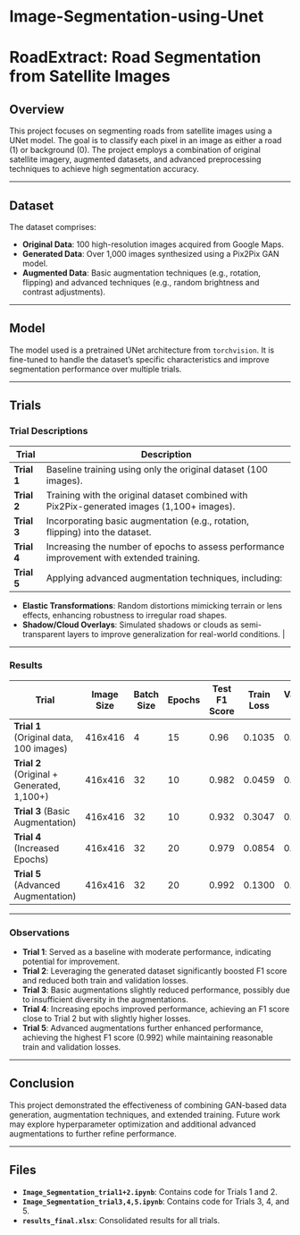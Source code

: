 # Image-Segmentation-using-Unet
# RoadExtract: Road Segmentation from Satellite Images

## Overview

This project focuses on segmenting roads from satellite images using a UNet model. The goal is to classify each pixel in an image as either a road (1) or background (0). The project employs a combination of original satellite imagery, augmented datasets, and advanced preprocessing techniques to achieve high segmentation accuracy.

---

## Dataset

The dataset comprises:

- **Original Data**: 100 high-resolution images acquired from Google Maps.
- **Generated Data**: Over 1,000 images synthesized using a Pix2Pix GAN model.
- **Augmented Data**: Basic augmentation techniques (e.g., rotation, flipping) and advanced techniques (e.g., random brightness and contrast adjustments).

---

## Model

The model used is a pretrained UNet architecture from `torchvision`. It is fine-tuned to handle the dataset’s specific characteristics and improve segmentation performance over multiple trials.

---

## Trials

### Trial Descriptions

| Trial | Description |
|-------|-------------|
| **Trial 1** | Baseline training using only the original dataset (100 images). |
| **Trial 2** | Training with the original dataset combined with Pix2Pix-generated images (1,100+ images). |
| **Trial 3** | Incorporating basic augmentation (e.g., rotation, flipping) into the dataset. |
| **Trial 4** | Increasing the number of epochs to assess performance improvement with extended training. |
| **Trial 5** | Applying advanced augmentation techniques, including:  
  - **Elastic Transformations**: Random distortions mimicking terrain or lens effects, enhancing robustness to irregular road shapes.  
  - **Shadow/Cloud Overlays**: Simulated shadows or clouds as semi-transparent layers to improve generalization for real-world conditions. |

---

### Results

| Trial | Image Size | Batch Size | Epochs | Test F1 Score | Train Loss | Validation Loss | Learning Rate |
|-------|------------|------------|--------|---------------|------------|-----------------|---------------|
| **Trial 1** (Original data, 100 images) | 416x416 | 4  | 15 | 0.96  | 0.1035 | 0.1962 | 0.0001 |
| **Trial 2** (Original + Generated, 1,100+) | 416x416 | 32 | 10 | 0.982 | 0.0459 | 0.0455 | 0.0001 |
| **Trial 3** (Basic Augmentation)         | 416x416 | 32 | 10 | 0.932 | 0.3047 | 0.3102 | 0.0001 |
| **Trial 4** (Increased Epochs)           | 416x416 | 32 | 20 | 0.979 | 0.0854 | 0.1214 | 0.0001 |
| **Trial 5** (Advanced Augmentation)      | 416x416 | 32 | 20 | 0.992 | 0.1300 | 0.2249 | 0.0001 |

---

### Observations

- **Trial 1**: Served as a baseline with moderate performance, indicating potential for improvement.
- **Trial 2**: Leveraging the generated dataset significantly boosted F1 score and reduced both train and validation losses.
- **Trial 3**: Basic augmentations slightly reduced performance, possibly due to insufficient diversity in the augmentations.
- **Trial 4**: Increasing epochs improved performance, achieving an F1 score close to Trial 2 but with slightly higher losses.
- **Trial 5**: Advanced augmentations further enhanced performance, achieving the highest F1 score (0.992) while maintaining reasonable train and validation losses.

---

## Conclusion

This project demonstrated the effectiveness of combining GAN-based data generation, augmentation techniques, and extended training. Future work may explore hyperparameter optimization and additional advanced augmentations to further refine performance.

---

## Files

- **`Image_Segmentation_trial1+2.ipynb`**: Contains code for Trials 1 and 2.
- **`Image_Segmentation_trial3,4,5.ipynb`**: Contains code for Trials 3, 4, and 5.
- **`results_final.xlsx`**: Consolidated results for all trials.
